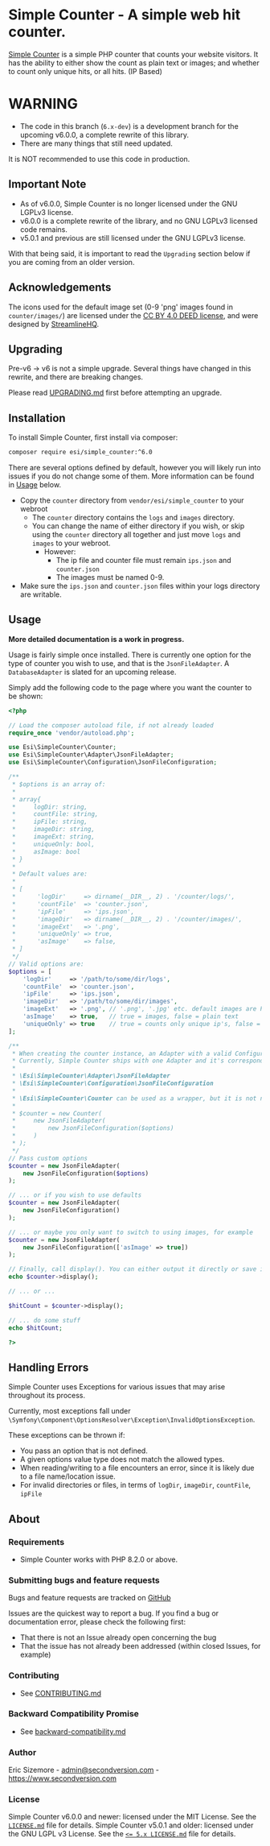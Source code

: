 # Simple Counter - A simple web hit counter.

[Simple Counter](http://github.com/ericsizemore/simple_counter/) is a simple PHP counter that counts your website visitors. It has the ability to 
either show the count as plain text or images; and whether to count only unique hits, or all hits. (IP Based)

# WARNING

* The code in this branch (`6.x-dev`) is a development branch for the upcoming v6.0.0, a complete rewrite of this library.
* There are many things that still need updated.

It is NOT recommended to use this code in production.

## Important Note

* As of v6.0.0, Simple Counter is no longer licensed under the GNU LGPLv3 license.
* v6.0.0 is a complete rewrite of the library, and no GNU LGPLv3 licensed code remains.
* v5.0.1 and previous are still licensed under the GNU LGPLv3 license.

With that being said, it is important to read the `Upgrading` section below if you are coming from an older version.


## Acknowledgements

The icons used for the default image set (0-9 'png' images found in `counter/images/`) are licensed under the [CC BY 4.0 DEED license](https://creativecommons.org/licenses/by/4.0/), and were designed by [StreamlineHQ](https://www.streamlinehq.com/freebies/typeface).


## Upgrading

Pre-v6 -> v6 is not a simple upgrade. Several things have changed in this rewrite, and there are breaking changes.

Please read [UPGRADING.md](UPGRADING.md) first before attempting an upgrade.


## Installation

To install Simple Counter, first install via composer:

```bash
composer require esi/simple_counter:^6.0
```

There are several options defined by default, however you will likely run into issues if you do not change some of them.
More information can be found in [Usage](#usage) below.

* Copy the `counter` directory from `vendor/esi/simple_counter` to your webroot
  * The `counter` directory contains the `logs` and `images` directory.
  * You can change the name of either directory if you wish, or skip using the `counter` directory all together and just move `logs` and `images` to your webroot.
    * However:
      * The ip file and counter file must remain `ips.json` and `counter.json`
      * The images must be named 0-9.
* Make sure the `ips.json` and `counter.json` files within your logs directory are writable.


## Usage

**More detailed documentation is a work in progress.**

Usage is fairly simple once installed. There is currently one option for the type of counter you wish to use, and that is the `JsonFileAdapter`. A `DatabaseAdapter` is slated for an upcoming release.

Simply add the following code to the page where you want the counter to be shown:

```php
<?php

// Load the composer autoload file, if not already loaded
require_once 'vendor/autoload.php';

use Esi\SimpleCounter\Counter;
use Esi\SimpleCounter\Adapter\JsonFileAdapter;
use Esi\SimpleCounter\Configuration\JsonFileConfiguration;

/**
 * $options is an array of:
 *
 * array{
 *     logDir: string,
 *     countFile: string,
 *     ipFile: string,
 *     imageDir: string,
 *     imageExt: string,
 *     uniqueOnly: bool,
 *     asImage: bool
 * }
 *
 * Default values are:
 *
 * [
 *      'logDir'     => dirname(__DIR__, 2) . '/counter/logs/',
 *      'countFile'  => 'counter.json',
 *      'ipFile'     => 'ips.json',
 *      'imageDir'   => dirname(__DIR__, 2) . '/counter/images/',
 *      'imageExt'   => '.png',
 *      'uniqueOnly' => true,
 *      'asImage'    => false,
 * ] 
 */
// Valid options are:
$options = [
    'logDir'     => '/path/to/some/dir/logs',
    'countFile'  => 'counter.json',
    'ipFile'     => 'ips.json',
    'imageDir'   => '/path/to/some/dir/images',
    'imageExt'   => '.png', // '.png', '.jpg' etc. default images are PNG images
    'asImage'    => true,   // true = images, false = plain text
    'uniqueOnly' => true    // true = counts only unique ip's, false = counts all
];

/**
 * When creating the counter instance, an Adapter with a valid Configuration is required.
 * Currently, Simple Counter ships with one Adapter and it's corresponding Configuration:
 *
 * \Esi\SimpleCounter\Adapter\JsonFileAdapter
 * \Esi\SimpleCounter\Configuration\JsonFileConfiguration
 *
 * \Esi\SimpleCounter\Counter can be used as a wrapper, but it is not necessary. For example:
 *
 * $counter = new Counter(
 *     new JsonFileAdapter(
 *         new JsonFileConfiguration($options)
 *     )
 * );
 */
// Pass custom options
$counter = new JsonFileAdapter(
    new JsonFileConfiguration($options)
);

// ... or if you wish to use defaults
$counter = new JsonFileAdapter(
    new JsonFileConfiguration()
);

// ... or maybe you only want to switch to using images, for example
$counter = new JsonFileAdapter(
    new JsonFileConfiguration(['asImage' => true])
);

// Finally, call display(). You can either output it directly or save it to a variable if needed
echo $counter->display();

// ... or ...

$hitCount = $counter->display();

// ... do some stuff
echo $hitCount;

?>
```

## Handling Errors

Simple Counter uses Exceptions for various issues that may arise throughout its process.

Currently, most exceptions fall under `\Symfony\Component\OptionsResolver\Exception\InvalidOptionsException`.

These exceptions can be thrown if:

* You pass an option that is not defined.
* A given options value type does not match the allowed types.
* When reading/writing to a file encounters an error, since it is likely due to a file name/location issue.
* For invalid directories or files, in terms of `logDir`, `imageDir`, `countFile`, `ipFile`


## About

### Requirements

- Simple Counter works with PHP 8.2.0 or above.

### Submitting bugs and feature requests

Bugs and feature requests are tracked on [GitHub](https://github.com/ericsizemore/simple_counter/issues)

Issues are the quickest way to report a bug. If you find a bug or documentation error, please check the following first:

* That there is not an Issue already open concerning the bug
* That the issue has not already been addressed (within closed Issues, for example)

### Contributing

* See [CONTRIBUTING.md](CONTRIBUTING.md)

### Backward Compatibility Promise

* See [backward-compatibility.md](backward-compatibility.md)

### Author

Eric Sizemore - <admin@secondversion.com> - <https://www.secondversion.com>

### License

Simple Counter v6.0.0 and newer: licensed under the MIT License. See the [`LICENSE.md`](LICENSE.md) file for details.
Simple Counter v5.0.1 and older: licensed under the GNU LGPL v3 License. See the [`<= 5.x LICENSE.md`](https://github.com/ericsizemore/simple_counter/blob/5.0.x/COPYING.LESSER) file for details.
